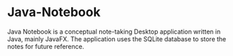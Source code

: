 # Java-Notebook
Java Notebook is a conceptual note-taking Desktop application written in Java, mainly JavaFX. The application uses the SQLite database to store the notes for future reference.  
